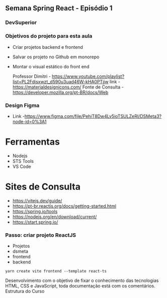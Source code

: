 ## Semana Spring React - Episódio 1 
### DevSuperior

### Objetivos do projeto para esta aula
- Criar projetos backend e frontend
- Salvar os projeto no Github em monorepo
- Montar o visual estático do front end

    Professor Dimitri - https://www.youtube.com/playlist?list=PL2Fdisxwzt_d590u3uad46W-kHA0PTjjw
    link - https://materialdesignicons.com/
    Fonte de Consulta - https://developer.mozilla.org/pt-BR/docs/Web


### Design Figma
- Link -https://www.figma.com/file/PehiT8Dw4Lv5ioTSULZeRI/DSMeta3?node-id=0%3A1

# Ferramentas
- Nodejs
- STS Tools
- VS Code

# Sites de Consulta
- https://vitejs.dev/guide/
- https://pt-br.reactjs.org/docs/getting-started.html
- https://spring.io/tools
- https://nodejs.org/en/download/current/
- https://start.spring.io/

### Passo: criar projeto ReactJS
- Projetos
- dsmeta
- frontend
- backend


```
yarn create vite frontend --template react-ts
```



Desenvolvimento com o objetivo de fixar o conhecimento das tecnologias HTML, CSS e JavaScript, toda documentação está com os comentários.
Estrutura do Curso